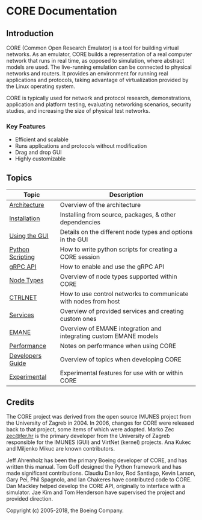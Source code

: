# CORE Documentation

## Introduction

CORE (Common Open Research Emulator) is a tool for building virtual networks. As an emulator, CORE builds a 
representation of a real computer network that runs in real time, as opposed to simulation, where abstract models are 
used. The live-running emulation can be connected to physical networks and routers.  It provides an environment for 
running real applications and protocols, taking advantage of virtualization provided by the Linux operating system.

CORE is typically used for network and protocol research, demonstrations, application and platform testing, evaluating 
networking scenarios, security studies, and increasing the size of physical test networks.

### Key Features
* Efficient and scalable
* Runs applications and protocols without modification
* Drag and drop GUI
* Highly customizable

## Topics

| Topic | Description|
|-------|------------|
|[Architecture](architecture.md)|Overview of the architecture|
|[Installation](install.md)|Installing from source, packages, & other dependencies| 
|[Using the GUI](usage.md)|Details on the different node types and options in the GUI|
|[Python Scripting](scripting.md)|How to write python scripts for creating a CORE session|
|[gRPC API](grpc.md)|How to enable and use the gRPC API|
|[Node Types](machine.md)|Overview of node types supported within CORE|
|[CTRLNET](ctrlnet.md)|How to use control networks to communicate with nodes from host|
|[Services](services.md)|Overview of provided services and creating custom ones|
|[EMANE](emane.md)|Overview of EMANE integration and integrating custom EMANE models|
|[Performance](performance.md)|Notes on performance when using CORE|
|[Developers Guide](devguide.md)|Overview of topics when developing CORE|
|[Experimental](experimental.md)|Experimental features for use with or within CORE|

## Credits

The CORE project was derived from the open source IMUNES project from the University of Zagreb in 2004. In 2006, 
changes for CORE were released back to that project, some items of which were adopted. Marko Zec <zec@fer.hr> is the 
primary developer from the University of Zagreb responsible for the IMUNES (GUI) and VirtNet (kernel) projects. Ana 
Kukec and Miljenko Mikuc are known contributors.

Jeff Ahrenholz has been the primary Boeing developer of CORE, and has written this manual. Tom Goff designed the 
Python framework and has made significant contributions. Claudiu Danilov, Rod Santiago, Kevin Larson, Gary Pei, 
Phil Spagnolo, and Ian Chakeres have contributed code to CORE. Dan Mackley helped develop the CORE API, originally to 
interface with a simulator. Jae Kim and Tom Henderson have supervised the project and provided direction.

Copyright (c) 2005-2018, the Boeing Company.
